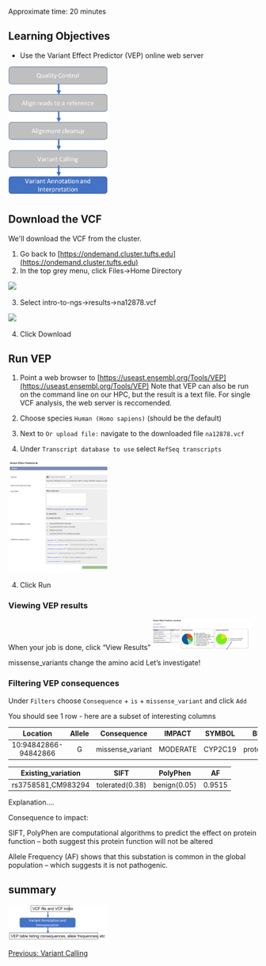 Approximate time: 20 minutes

## Learning Objectives

- Use the Variant Effect Predictor (VEP) online web server 

<img src="../img/workflow_ann.png" width="200">

## Download the VCF

We'll download the VCF from the cluster.
1. Go back to [https://ondemand.cluster.tufts.edu](https://ondemand.cluster.tufts.edu)
2. In the top grey menu, click Files->Home Directory
<img src="../img/od_download.png" width="200">

3. Select intro-to-ngs->results->na12878.vcf
<img src="../img/od_download_2.png" width="200">

4. Click Download

## Run VEP

1. Point a web browser to [https://useast.ensembl.org/Tools/VEP](https://useast.ensembl.org/Tools/VEP)
Note that VEP can also be run on the command line on our HPC, but the result is a text file.
For single VCF analysis, the web server is reccomended.

2. Choose species `Human (Homo sapiens)` (should be the default)

3. Next to `Or upload file:` navigate to the downloaded file `na12878.vcf`

3. Under `Transcript database to use` select `RefSeq transcripts`
<img src="../img/vep.png" width="200">

4. Click Run

### Viewing VEP results

When your job is done, click “View Results”
<img src="../img/vep_results_1.png" width="200">

missense_variants change the amino acid
Let’s investigate!  

### Filtering VEP consequences

Under `Filters` choose `Consequence` + `is` + `missense_variant` and click `Add`

You should see 1 row - here are a subset of interesting columns

|Location | Allele | Consequence | IMPACT | SYMBOL | BIOTYPE | Amino_acids |
|:---:|:---:|:---:|:---:|:---:|:---:|:---:|
|10:94842866-94842866 | G | missense_variant | MODERATE | CYP2C19 | protein_coding | I/V |

| Existing_variation | SIFT | PolyPhen | AF |
|:---:|:---:|:---:|:---:|
| rs3758581,CM983294 | tolerated(0.38) | benign(0.05) | 0.9515 |

Explanation....

Consequence to impact:

SIFT, PolyPhen are computational algorithms to predict the  effect on protein function – both suggest this protein function will not be altered

Allele Frequency (AF) shows that this substation is common in the global population – which suggests it is not pathogenic.

## summary
<img src="../img/summary_vep.png" width="200">

[Previous: Variant Calling](lessons/05_Variant_Calling.md)
